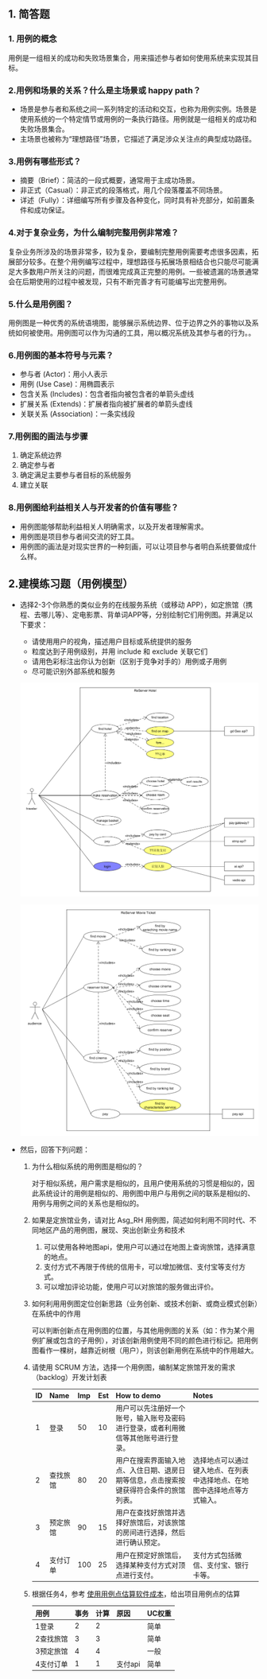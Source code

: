 ## 1. 简答题

### 1. 用例的概念

用例是一组相关的成功和失败场景集合，用来描述参与者如何使用系统来实现其目标。

### 2.用例和场景的关系？什么是主场景或 happy path？

- 场景是参与者和系统之间一系列特定的活动和交互，也称为用例实例。场景是使用系统的一个特定情节或用例的一条执行路径。用例就是一组相关的成功和失败场景集合。
- 主场景也被称为“理想路径”场景，它描述了满足涉众关注点的典型成功路径。

### 3.用例有哪些形式？

- 摘要（Brief）：简洁的一段式概要，通常用于主成功场景。
- 非正式（Casual）：非正式的段落格式，用几个段落覆盖不同场景。
- 详述（Fully）：详细编写所有步骤及各种变化，同时具有补充部分，如前置条件和成功保证。

### 4.对于复杂业务，为什么编制完整用例非常难？

复杂业务所涉及的场景非常多，较为复杂，要编制完整用例需要考虑很多因素，拓展部分较多。在整个用例编写过程中，理想路径与拓展场景相结合也只能尽可能满足大多数用户所关注的问题，而很难完成真正完整的用例。一些被遗漏的场景通常会在后期使用的过程中被发现，只有不断完善才有可能编写出完整用例。

### 5.什么是用例图？

用例图是一种优秀的系统语境图，能够展示系统边界、位于边界之外的事物以及系统如何被使用。用例图可以作为沟通的工具，用以概况系统及其参与者的行为。。

### 6.用例图的基本符号与元素？

- 参与者 (Actor)：用小人表示
- 用例 (Use Case)：用椭圆表示
- 包含关系 (Includes)：包含者指向被包含者的单箭头虚线
- 扩展关系 (Extends)：扩展者指向被扩展者的单箭头虚线
- 关联关系 (Association)：一条实线段

### 7.用例图的画法与步骤
  1. 确定系统边界
  2. 确定参与者
  3. 确定满足主要参与者目标的系统服务
  4. 建立关联

### 8.用例图给利益相关人与开发者的价值有哪些？
- 用例图能够帮助利益相关人明确需求，以及开发者理解需求。
- 用例图是项目参与者间交流的好工具。
- 用例图的画法是对现实世界的一种刻画，可以让项目参与者明白系统要做成什么样。

## 2.建模练习题（用例模型）
- 选择2-3个你熟悉的类似业务的在线服务系统（或移动 APP），如定旅馆（携程、去哪儿等）、定电影票、背单词APP等，分别绘制它们用例图。并满足以下要求：
  - 请使用用户的视角，描述用户目标或系统提供的服务
  - 粒度达到子用例级别，并用 include 和 exclude 关联它们
  - 请用色彩标注出你认为创新（区别于竞争对手的）用例或子用例
  - 尽可能识别外部系统和服务

  ![](images/reserverHotel.png)

  ![](images/reserverMovieTicket.png)



- 然后，回答下列问题：
  1. 为什么相似系统的用例图是相似的？

     对于相似系统，用户需求是相似的，且用户使用系统的习惯是相似的，因此系统设计的用例是相似的、用例图中用户与用例之间的联系是相似的、用例与用例之间的关系也是相似的。

  2. 如果是定旅馆业务，请对比 Asg_RH 用例图，简述如何利用不同时代、不同地区产品的用例图，展现、突出创新业务和技术

      1. 可以使用各种地图api，使用户可以通过在地图上查询旅馆，选择满意的地点。
      2. 支付方式不再限于传统的信用卡，可以增加微信、支付宝等支付方式。
      3. 可以增加评论功能，使用户可以对旅馆的服务做出评价。

  3. 如何利用用例图定位创新思路（业务创新、或技术创新、或商业模式创新）在系统中的作用

     可以判断创新点在用例图的位置，与其他用例图的关系（如：作为某个用例扩展或包含的子用例），对该创新用例使用不同的颜色进行标记。把用例图看作一棵树，越靠近树根（用户），则该创新用例在系统中的作用越大。

  4. 请使用 SCRUM 方法，选择一个用例图，编制某定旅馆开发的需求（backlog）开发计划表
     
     |   ID   |   Name   |  Imp    |  Est    | How to demo  |  Notes   |
     | ---- | ---- | ---- | ---- | ---- | ---- |
     |  1    |  登录    |  50    |  10    |  用户可以先注册好一个账号，输入账号及密码进行登录，或者利用微信等其他账号进行登录。    |      |
     |  2    |  查找旅馆    |  80    |  20    | 用户在搜索界面输入地点、入住日期、退房日期等信息，点击搜索按键获得符合条件的旅馆列表。     | 选择地点可以通过键入地点、在列表中选择地点、在地图中选择地点等方式输入。     |
     |  3    | 预定旅馆     | 90     |  15    | 用户在查找好旅馆并选择好旅馆后，对该旅馆的房间进行选择，然后进行确认预定。     |      |
     |  4    | 支付订单     |  100    |  25    |  用户在预定好旅馆后，选择某种支付方式对顶点进行支付。    | 支付方式包括微信、支付宝、银行卡等。     |
     
  5. 根据任务4，参考 [使用用例点估算软件成本](https://www.ibm.com/developerworks/cn/rational/edge/09/mar09/collaris_dekker/index.html)，给出项目用例点的估算
  
     | 用例      | 事务 | 计算 | 原因    | UC权重 |
     | --------- | ---- | ---- | ------- | ------ |
     | 1登录     | 2    | 2    |         | 简单   |
     | 2查找旅馆 | 3    | 3    |         | 简单   |
     | 3预定旅馆 | 4    | 4    |         | 一般   |
     | 4支付订单 | 1    | 1    | 支付api | 简单   |
